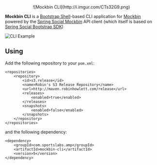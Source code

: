 <p align="center">![Mockbin CLI](http://i.imgur.com/CTs32G9.png)

**Mockbin CLI** is a [Bootstrap Shell](https://github.com/robinhowlett/spring-social-bootstrap/tree/master/bootstrap-shell)-based CLI application for [Mockbin](http://mockbin.com/) powered by the [Spring Social Mockbin](https://github.com/robinhowlett/spring-social-mockbin) API client (which itself is based on [Spring Social Bootstrap SDK](https://github.com/robinhowlett/spring-social-bootstrap/tree/master/spring-social-bootstrap-sdk))

![CLI Example](http://i.imgur.com/8Eca4p3.gif)

## Using

Add the following repository to your `pom.xml`:

	<repositories>
		<repository>
			<id>s3.release</id>
			<name>Robin's S3 Release Repository</name>
			<url>http://maven.robinhowlett.com/release</url>
			<releases>
				<enabled>true</enabled>
			</releases>
			<snapshots>
				<enabled>false</enabled>
			</snapshots>
		</repository>
	</repositories>

and the following dependency:

    <dependency>
        <groupId>com.sportslabs.amp</groupId>
        <artifactId>mockbin-cli</artifactId>
        <version>5</version>
    </dependency>
